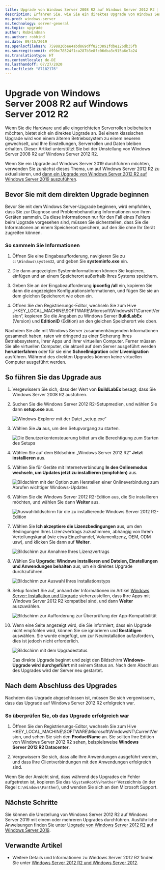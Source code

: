 ```yaml
---
title: Upgrade von Windows Server 2008 R2 auf Windows Server 2012 R2 | Microsoft-Dokumentation
description: Erfahren Sie, wie Sie ein direktes Upgrade von Windows Server 2008 R2 auf Windows Server 2012 R2 durchführen.
ms.prod: windows-server
ms.technology: server-general
ms.topic: upgrade
author: RobHindman
ms.author: robhind
ms.date: 09/16/2019
ms.openlocfilehash: 7598826bee4abd869dff82c3891fdbe126db35fb
ms.sourcegitcommit: d99bc78524f1ca287b3e8fc06dba3c915a6e7a24
ms.translationtype: HT
ms.contentlocale: de-DE
ms.lasthandoff: 07/27/2020
ms.locfileid: "87182176"
---
```

# <a name="upgrade-windows-server-2008-r2-to-windows-server-2012-r2"></a>Upgrade von Windows Server 2008 R2 auf Windows Server 2012 R2

Wenn Sie die Hardware und alle eingerichteten Serverrollen beibehalten möchten, bietet sich ein direktes Upgrade an. Bei einem klassischen Upgrade wird von einem älteren Betriebssystem zu einem neueren gewechselt, und Ihre Einstellungen, Serverrollen und Daten bleiben erhalten. Dieser Artikel unterstützt Sie bei der Umstellung von Windows Server 2008 R2 auf Windows Server 2012 R2.

Wenn Sie ein Upgrade auf Windows Server 2019 durchführen möchten, verwenden Sie zunächst dieses Thema, um auf Windows Server 2012 R2 zu aktualisieren, und [dann ein Upgrade von Windows Server 2012 R2 auf Windows Server 2019 auszuführen](upgrade-2012r2-to-2019.md).

## <a name="before-you-begin-your-in-place-upgrade"></a>Bevor Sie mit dem direkten Upgrade beginnen

Bevor Sie mit dem Windows Server-Upgrade beginnen, wird empfohlen, dass Sie zur Diagnose und Problembehandlung Informationen von ihren Geräten sammeln. Da diese Informationen nur für den Fall eines Fehlers beim Upgrade vorgesehen sind, müssen Sie sicherstellen, dass Sie die Informationen an einem Speicherort speichern, auf den Sie ohne Ihr Gerät zugreifen können.

### <a name="to-collect-your-info"></a>So sammeln Sie Informationen

1. Öffnen Sie eine Eingabeaufforderung, navigieren Sie zu `c:\Windows\system32`, und geben Sie **systeminfo.exe** ein.

2. Die dann angezeigten Systeminformationen können Sie kopieren, einfügen und an einem Speicherort außerhalb Ihres Systems speichern.

3. Geben Sie an der Eingabeaufforderung **ipconfig /all** ein, kopieren Sie dann die angezeigten Konfigurationsinformationen, und fügen Sie sie an dem gleichen Speicherort wie oben ein.

4. Öffnen Sie den Registrierungs-Editor, wechseln Sie zum Hive „HKEY_LOCAL_MACHINE\SOFTWARE\Microsoft\WindowsNT\CurrentVersion“, kopieren Sie die Angaben zu Windows Server **BuildLabEx** (Version) und **EditionID** (Edition) an den gleichen Speicherort wie oben.

Nachdem Sie alle mit Windows Server zusammenhängenden Informationen gesammelt haben, raten wir dringend zu einer Sicherung Ihres Betriebssystems, Ihrer Apps und Ihrer virtuellen Computer. Ferner müssen Sie alle virtuellen Computer, die aktuell auf dem Server ausgeführt werden **herunterfahren** oder für sie eine **Schnellmigration** oder **Livemigration** ausführen. Während des direkten Upgrades können keine virtuellen Computer ausgeführt werden.

## <a name="to-perform-the-upgrade"></a>So führen Sie das Upgrade aus

1. Vergewissern Sie sich, dass der Wert von **BuildLabEx** besagt, dass Sie Windows Server 2008 R2 ausführen.

2. Suchen Sie die Windows Server 2012 R2-Setupmedien, und wählen Sie dann **setup.exe** aus.

    ![Windows-Explorer mit der Datei „setup.exe“](media/upgrade-2008r2-2012r2/setup-2012r2.png)

3. Wählen Sie **Ja** aus, um den Setupvorgang zu starten.

    ![Die Benutzerkontensteuerung bittet um die Berechtigung zum Starten des Setups](media/upgrade-2008r2-2012r2/start-setup-uac-box.png)

4. Wählen Sie auf dem Bildschirm „Windows Server 2012 R2“ **Jetzt installieren** aus.

5. Wählen Sie für Geräte mit Internetverbindung **In den Onlinemodus wechseln, um Updates jetzt zu installieren (empfohlen)** aus.

    ![Bildschirm mit der Option zum Herstellen einer Onlineverbindung zum Abrufen wichtiger Windows-Updates](media/upgrade-2008r2-2012r2/imp-updates-win-setup.png)

6. Wählen Sie die Windows Server 2012 R2-Edition aus, die Sie installieren möchten, und wählen Sie dann **Weiter** aus.

    ![Auswahlbildschirm für die zu installierende Windows Server 2012 R2-Edition](media/upgrade-2008r2-2012r2/select-os-edition.png)

7. Wählen Sie **Ich akzeptiere die Lizenzbedingungen** aus, um den Bedingungen Ihres Lizenzvertrags zuzustimmen, abhängig von Ihrem Verteilungskanal (wie etwa Einzelhandel, Volumenlizenz, OEM, ODM usw), und klicken Sie dann auf **Weiter**.

    ![Bildschirm zur Annahme Ihres Lizenzvertrags](media/upgrade-2008r2-2012r2/license-terms.png)

8. Wählen Sie **Upgrade: Windows installieren und Dateien, Einstellungen und Anwendungen behalten** aus, um ein direktes Upgrade durchzuführen.

    ![Bildschirm zur Auswahl Ihres Installationstyps](media/upgrade-2008r2-2012r2/choose-install-upgrade.png)

9. Setup fordert Sie auf, anhand der Informationen im Artikel [Windows Server: Installation und Upgrade](https://docs.microsoft.com/windows-server/get-started/installation-and-upgrade) sicherzustellen, dass Ihre Apps mit Windows Server 2012 R2 kompatibel sind, und dann **Weiter** auszuwählen.

    ![Bildschirm zur Aufforderung zur Überprüfung der App-Kompatibilität](media/upgrade-2008r2-2012r2/compatibility-report.png)

10. Wenn eine Seite angezeigt wird, die Sie informiert, dass ein Upgrade nicht empfohlen wird, können Sie sie ignorieren und **Bestätigen** auswählen. Sie wurde eingefügt, um zur Neuinstallation aufzufordern, dies ist jedoch nicht erforderlich.

    ![Bildschirm mit dem Upgradestatus](media/upgrade-2008r2-2012r2/upgrading-windows-with-progress.png)

    Das direkte Upgrade beginnt und zeigt den Bildschirm **Windows-Upgrade wird durchgeführt** mit seinem Status an. Nach dem Abschluss des Upgrades wird der Server neu gestartet.

## <a name="after-your-upgrade-is-done"></a>Nach dem Abschluss des Upgrades

Nachdem das Upgrade abgeschlossen ist, müssen Sie sich vergewissern, dass das Upgrade auf Windows Server 2012 R2 erfolgreich war.

### <a name="to-make-sure-your-upgrade-was-successful"></a>So überprüfen Sie, ob das Upgrade erfolgreich war

1. Öffnen Sie den Registrierungs-Editor, wechseln Sie zum Hive HKEY_LOCAL_MACHINE\SOFTWARE\Microsoft\WindowsNT\CurrentVersion, und sehen Sie sich den **ProductName** an. Sie sollten Ihre Edition von Windows Server 2012 R2 sehen, beispielsweise **Windows Server 2012 R2 Datacenter**.

2. Vergewissern Sie sich, dass alle Ihre Anwendungen ausgeführt werden, und dass Ihre Clientverbindungen mit den Anwendungen erfolgreich sind.

Wenn Sie der Ansicht sind, dass während des Upgrades ein Fehler aufgetreten ist, kopieren Sie das `%SystemRoot%\Panther`-Verzeichnis (in der Regel `C:\Windows\Panther`), und wenden Sie sich an den Microsoft Support.

## <a name="next-steps"></a>Nächste Schritte

Sie können die Umstellung von Windows Server 2012 R2 auf Windows Server 2019 mit einem oder mehreren Upgrades durchführen. Ausführliche Anweisungen finden Sie unter [Upgrade von Windows Server 2012 R2 auf Windows Server 2019](upgrade-2012r2-to-2019.md).

## <a name="related-articles"></a>Verwandte Artikel

- Weitere Details und Informationen zu Windows Server 2012 R2 finden Sie unter [Windows Server 2012 R2 und Windows Server 2012](/previous-versions/windows/it-pro/windows-server-2012-R2-and-2012/hh801901(v=ws.11)).
